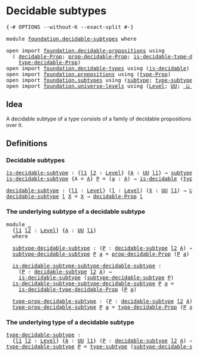 # Decidable subtypes

<pre class="Agda"><a id="31" class="Symbol">{-#</a> <a id="35" class="Keyword">OPTIONS</a> <a id="43" class="Pragma">--without-K</a> <a id="55" class="Pragma">--exact-split</a> <a id="69" class="Symbol">#-}</a>

<a id="74" class="Keyword">module</a> <a id="81" href="foundation.decidable-subtypes.html" class="Module">foundation.decidable-subtypes</a> <a id="111" class="Keyword">where</a>

<a id="118" class="Keyword">open</a> <a id="123" class="Keyword">import</a> <a id="130" href="foundation.decidable-propositions.html" class="Module">foundation.decidable-propositions</a> <a id="164" class="Keyword">using</a>
  <a id="172" class="Symbol">(</a> <a id="174" href="foundation.decidable-propositions.html#1873" class="Function">decidable-Prop</a><a id="188" class="Symbol">;</a> <a id="190" href="foundation.decidable-propositions.html#2022" class="Function">prop-decidable-Prop</a><a id="209" class="Symbol">;</a> <a id="211" href="foundation.decidable-propositions.html#2361" class="Function">is-decidable-type-decidable-Prop</a><a id="243" class="Symbol">;</a>
    <a id="249" href="foundation.decidable-propositions.html#2131" class="Function">type-decidable-Prop</a><a id="268" class="Symbol">)</a>
<a id="270" class="Keyword">open</a> <a id="275" class="Keyword">import</a> <a id="282" href="foundation.decidable-types.html" class="Module">foundation.decidable-types</a> <a id="309" class="Keyword">using</a> <a id="315" class="Symbol">(</a><a id="316" href="foundation.decidable-types.html#1828" class="Function">is-decidable</a><a id="328" class="Symbol">)</a>
<a id="330" class="Keyword">open</a> <a id="335" class="Keyword">import</a> <a id="342" href="foundation.propositions.html" class="Module">foundation.propositions</a> <a id="366" class="Keyword">using</a> <a id="372" class="Symbol">(</a><a id="373" href="foundation-core.propositions.html#1424" class="Function">type-Prop</a><a id="382" class="Symbol">)</a>
<a id="384" class="Keyword">open</a> <a id="389" class="Keyword">import</a> <a id="396" href="foundation.subtypes.html" class="Module">foundation.subtypes</a> <a id="416" class="Keyword">using</a> <a id="422" class="Symbol">(</a><a id="423" href="foundation-core.subtypes.html#1998" class="Function">subtype</a><a id="430" class="Symbol">;</a> <a id="432" href="foundation-core.subtypes.html#2143" class="Function">type-subtype</a><a id="444" class="Symbol">)</a>
<a id="446" class="Keyword">open</a> <a id="451" class="Keyword">import</a> <a id="458" href="foundation.universe-levels.html" class="Module">foundation.universe-levels</a> <a id="485" class="Keyword">using</a> <a id="491" class="Symbol">(</a><a id="492" href="Agda.Primitive.html#597" class="Postulate">Level</a><a id="497" class="Symbol">;</a> <a id="499" href="foundation-core.universe-levels.html#222" class="Primitive">UU</a><a id="501" class="Symbol">;</a> <a id="503" href="Agda.Primitive.html#810" class="Primitive Operator">_⊔_</a><a id="506" class="Symbol">;</a> <a id="508" href="Agda.Primitive.html#780" class="Primitive">lsuc</a><a id="512" class="Symbol">)</a>
</pre>
## Idea

A decidable subtype of a type consists of a family of decidable propositions over it.

## Definitions

### Decidable subtypes

<pre class="Agda"><a id="is-decidable-subtype"></a><a id="663" href="foundation.decidable-subtypes.html#663" class="Function">is-decidable-subtype</a> <a id="684" class="Symbol">:</a> <a id="686" class="Symbol">{</a><a id="687" href="foundation.decidable-subtypes.html#687" class="Bound">l1</a> <a id="690" href="foundation.decidable-subtypes.html#690" class="Bound">l2</a> <a id="693" class="Symbol">:</a> <a id="695" href="Agda.Primitive.html#597" class="Postulate">Level</a><a id="700" class="Symbol">}</a> <a id="702" class="Symbol">{</a><a id="703" href="foundation.decidable-subtypes.html#703" class="Bound">A</a> <a id="705" class="Symbol">:</a> <a id="707" href="foundation-core.universe-levels.html#222" class="Primitive">UU</a> <a id="710" href="foundation.decidable-subtypes.html#687" class="Bound">l1</a><a id="712" class="Symbol">}</a> <a id="714" class="Symbol">→</a> <a id="716" href="foundation-core.subtypes.html#1998" class="Function">subtype</a> <a id="724" href="foundation.decidable-subtypes.html#690" class="Bound">l2</a> <a id="727" href="foundation.decidable-subtypes.html#703" class="Bound">A</a> <a id="729" class="Symbol">→</a> <a id="731" href="foundation-core.universe-levels.html#222" class="Primitive">UU</a> <a id="734" class="Symbol">(</a><a id="735" href="foundation.decidable-subtypes.html#687" class="Bound">l1</a> <a id="738" href="Agda.Primitive.html#810" class="Primitive Operator">⊔</a> <a id="740" href="foundation.decidable-subtypes.html#690" class="Bound">l2</a><a id="742" class="Symbol">)</a>
<a id="744" href="foundation.decidable-subtypes.html#663" class="Function">is-decidable-subtype</a> <a id="765" class="Symbol">{</a><a id="766" class="Argument">A</a> <a id="768" class="Symbol">=</a> <a id="770" href="foundation.decidable-subtypes.html#770" class="Bound">A</a><a id="771" class="Symbol">}</a> <a id="773" href="foundation.decidable-subtypes.html#773" class="Bound">P</a> <a id="775" class="Symbol">=</a> <a id="777" class="Symbol">(</a><a id="778" href="foundation.decidable-subtypes.html#778" class="Bound">a</a> <a id="780" class="Symbol">:</a> <a id="782" href="foundation.decidable-subtypes.html#770" class="Bound">A</a><a id="783" class="Symbol">)</a> <a id="785" class="Symbol">→</a> <a id="787" href="foundation.decidable-types.html#1828" class="Function">is-decidable</a> <a id="800" class="Symbol">(</a><a id="801" href="foundation-core.propositions.html#1424" class="Function">type-Prop</a> <a id="811" class="Symbol">(</a><a id="812" href="foundation.decidable-subtypes.html#773" class="Bound">P</a> <a id="814" href="foundation.decidable-subtypes.html#778" class="Bound">a</a><a id="815" class="Symbol">))</a>

<a id="decidable-subtype"></a><a id="819" href="foundation.decidable-subtypes.html#819" class="Function">decidable-subtype</a> <a id="837" class="Symbol">:</a> <a id="839" class="Symbol">{</a><a id="840" href="foundation.decidable-subtypes.html#840" class="Bound">l1</a> <a id="843" class="Symbol">:</a> <a id="845" href="Agda.Primitive.html#597" class="Postulate">Level</a><a id="850" class="Symbol">}</a> <a id="852" class="Symbol">(</a><a id="853" href="foundation.decidable-subtypes.html#853" class="Bound">l</a> <a id="855" class="Symbol">:</a> <a id="857" href="Agda.Primitive.html#597" class="Postulate">Level</a><a id="862" class="Symbol">)</a> <a id="864" class="Symbol">(</a><a id="865" href="foundation.decidable-subtypes.html#865" class="Bound">X</a> <a id="867" class="Symbol">:</a> <a id="869" href="foundation-core.universe-levels.html#222" class="Primitive">UU</a> <a id="872" href="foundation.decidable-subtypes.html#840" class="Bound">l1</a><a id="874" class="Symbol">)</a> <a id="876" class="Symbol">→</a> <a id="878" href="foundation-core.universe-levels.html#222" class="Primitive">UU</a> <a id="881" class="Symbol">(</a><a id="882" href="foundation.decidable-subtypes.html#840" class="Bound">l1</a> <a id="885" href="Agda.Primitive.html#810" class="Primitive Operator">⊔</a> <a id="887" href="Agda.Primitive.html#780" class="Primitive">lsuc</a> <a id="892" href="foundation.decidable-subtypes.html#853" class="Bound">l</a><a id="893" class="Symbol">)</a>
<a id="895" href="foundation.decidable-subtypes.html#819" class="Function">decidable-subtype</a> <a id="913" href="foundation.decidable-subtypes.html#913" class="Bound">l</a> <a id="915" href="foundation.decidable-subtypes.html#915" class="Bound">X</a> <a id="917" class="Symbol">=</a> <a id="919" href="foundation.decidable-subtypes.html#915" class="Bound">X</a> <a id="921" class="Symbol">→</a> <a id="923" href="foundation.decidable-propositions.html#1873" class="Function">decidable-Prop</a> <a id="938" href="foundation.decidable-subtypes.html#913" class="Bound">l</a>
</pre>
### The underlying subtype of a decidable subtype

<pre class="Agda"><a id="1004" class="Keyword">module</a> <a id="1011" href="foundation.decidable-subtypes.html#1011" class="Module">_</a>
  <a id="1015" class="Symbol">{</a><a id="1016" href="foundation.decidable-subtypes.html#1016" class="Bound">l1</a> <a id="1019" href="foundation.decidable-subtypes.html#1019" class="Bound">l2</a> <a id="1022" class="Symbol">:</a> <a id="1024" href="Agda.Primitive.html#597" class="Postulate">Level</a><a id="1029" class="Symbol">}</a> <a id="1031" class="Symbol">{</a><a id="1032" href="foundation.decidable-subtypes.html#1032" class="Bound">A</a> <a id="1034" class="Symbol">:</a> <a id="1036" href="foundation-core.universe-levels.html#222" class="Primitive">UU</a> <a id="1039" href="foundation.decidable-subtypes.html#1016" class="Bound">l1</a><a id="1041" class="Symbol">}</a>
  <a id="1045" class="Keyword">where</a>
  
  <a id="1056" href="foundation.decidable-subtypes.html#1056" class="Function">subtype-decidable-subtype</a> <a id="1082" class="Symbol">:</a> <a id="1084" class="Symbol">(</a><a id="1085" href="foundation.decidable-subtypes.html#1085" class="Bound">P</a> <a id="1087" class="Symbol">:</a> <a id="1089" href="foundation.decidable-subtypes.html#819" class="Function">decidable-subtype</a> <a id="1107" href="foundation.decidable-subtypes.html#1019" class="Bound">l2</a> <a id="1110" href="foundation.decidable-subtypes.html#1032" class="Bound">A</a><a id="1111" class="Symbol">)</a> <a id="1113" class="Symbol">→</a> <a id="1115" href="foundation-core.subtypes.html#1998" class="Function">subtype</a> <a id="1123" href="foundation.decidable-subtypes.html#1019" class="Bound">l2</a> <a id="1126" href="foundation.decidable-subtypes.html#1032" class="Bound">A</a>
  <a id="1130" href="foundation.decidable-subtypes.html#1056" class="Function">subtype-decidable-subtype</a> <a id="1156" href="foundation.decidable-subtypes.html#1156" class="Bound">P</a> <a id="1158" href="foundation.decidable-subtypes.html#1158" class="Bound">a</a> <a id="1160" class="Symbol">=</a> <a id="1162" href="foundation.decidable-propositions.html#2022" class="Function">prop-decidable-Prop</a> <a id="1182" class="Symbol">(</a><a id="1183" href="foundation.decidable-subtypes.html#1156" class="Bound">P</a> <a id="1185" href="foundation.decidable-subtypes.html#1158" class="Bound">a</a><a id="1186" class="Symbol">)</a>

  <a id="1191" href="foundation.decidable-subtypes.html#1191" class="Function">is-decidable-subtype-subtype-decidable-subtype</a> <a id="1238" class="Symbol">:</a>
    <a id="1244" class="Symbol">(</a><a id="1245" href="foundation.decidable-subtypes.html#1245" class="Bound">P</a> <a id="1247" class="Symbol">:</a> <a id="1249" href="foundation.decidable-subtypes.html#819" class="Function">decidable-subtype</a> <a id="1267" href="foundation.decidable-subtypes.html#1019" class="Bound">l2</a> <a id="1270" href="foundation.decidable-subtypes.html#1032" class="Bound">A</a><a id="1271" class="Symbol">)</a> <a id="1273" class="Symbol">→</a>
    <a id="1279" href="foundation.decidable-subtypes.html#663" class="Function">is-decidable-subtype</a> <a id="1300" class="Symbol">(</a><a id="1301" href="foundation.decidable-subtypes.html#1056" class="Function">subtype-decidable-subtype</a> <a id="1327" href="foundation.decidable-subtypes.html#1245" class="Bound">P</a><a id="1328" class="Symbol">)</a>
  <a id="1332" href="foundation.decidable-subtypes.html#1191" class="Function">is-decidable-subtype-subtype-decidable-subtype</a> <a id="1379" href="foundation.decidable-subtypes.html#1379" class="Bound">P</a> <a id="1381" href="foundation.decidable-subtypes.html#1381" class="Bound">a</a> <a id="1383" class="Symbol">=</a>
    <a id="1389" href="foundation.decidable-propositions.html#2361" class="Function">is-decidable-type-decidable-Prop</a> <a id="1422" class="Symbol">(</a><a id="1423" href="foundation.decidable-subtypes.html#1379" class="Bound">P</a> <a id="1425" href="foundation.decidable-subtypes.html#1381" class="Bound">a</a><a id="1426" class="Symbol">)</a>

  <a id="1431" href="foundation.decidable-subtypes.html#1431" class="Function">type-prop-decidable-subtype</a> <a id="1459" class="Symbol">:</a> <a id="1461" class="Symbol">(</a><a id="1462" href="foundation.decidable-subtypes.html#1462" class="Bound">P</a> <a id="1464" class="Symbol">:</a> <a id="1466" href="foundation.decidable-subtypes.html#819" class="Function">decidable-subtype</a> <a id="1484" href="foundation.decidable-subtypes.html#1019" class="Bound">l2</a> <a id="1487" href="foundation.decidable-subtypes.html#1032" class="Bound">A</a><a id="1488" class="Symbol">)</a> <a id="1490" class="Symbol">→</a> <a id="1492" href="foundation.decidable-subtypes.html#1032" class="Bound">A</a> <a id="1494" class="Symbol">→</a> <a id="1496" href="foundation-core.universe-levels.html#222" class="Primitive">UU</a> <a id="1499" href="foundation.decidable-subtypes.html#1019" class="Bound">l2</a>
  <a id="1504" href="foundation.decidable-subtypes.html#1431" class="Function">type-prop-decidable-subtype</a> <a id="1532" href="foundation.decidable-subtypes.html#1532" class="Bound">P</a> <a id="1534" href="foundation.decidable-subtypes.html#1534" class="Bound">a</a> <a id="1536" class="Symbol">=</a> <a id="1538" href="foundation.decidable-propositions.html#2131" class="Function">type-decidable-Prop</a> <a id="1558" class="Symbol">(</a><a id="1559" href="foundation.decidable-subtypes.html#1532" class="Bound">P</a> <a id="1561" href="foundation.decidable-subtypes.html#1534" class="Bound">a</a><a id="1562" class="Symbol">)</a>
</pre>
### The underlying type of a decidable subtype

<pre class="Agda"><a id="type-decidable-subtype"></a><a id="1625" href="foundation.decidable-subtypes.html#1625" class="Function">type-decidable-subtype</a> <a id="1648" class="Symbol">:</a>
  <a id="1652" class="Symbol">{</a><a id="1653" href="foundation.decidable-subtypes.html#1653" class="Bound">l1</a> <a id="1656" href="foundation.decidable-subtypes.html#1656" class="Bound">l2</a> <a id="1659" class="Symbol">:</a> <a id="1661" href="Agda.Primitive.html#597" class="Postulate">Level</a><a id="1666" class="Symbol">}</a> <a id="1668" class="Symbol">{</a><a id="1669" href="foundation.decidable-subtypes.html#1669" class="Bound">A</a> <a id="1671" class="Symbol">:</a> <a id="1673" href="foundation-core.universe-levels.html#222" class="Primitive">UU</a> <a id="1676" href="foundation.decidable-subtypes.html#1653" class="Bound">l1</a><a id="1678" class="Symbol">}</a> <a id="1680" class="Symbol">(</a><a id="1681" href="foundation.decidable-subtypes.html#1681" class="Bound">P</a> <a id="1683" class="Symbol">:</a> <a id="1685" href="foundation.decidable-subtypes.html#819" class="Function">decidable-subtype</a> <a id="1703" href="foundation.decidable-subtypes.html#1656" class="Bound">l2</a> <a id="1706" href="foundation.decidable-subtypes.html#1669" class="Bound">A</a><a id="1707" class="Symbol">)</a> <a id="1709" class="Symbol">→</a> <a id="1711" href="foundation-core.universe-levels.html#222" class="Primitive">UU</a> <a id="1714" class="Symbol">(</a><a id="1715" href="foundation.decidable-subtypes.html#1653" class="Bound">l1</a> <a id="1718" href="Agda.Primitive.html#810" class="Primitive Operator">⊔</a> <a id="1720" href="foundation.decidable-subtypes.html#1656" class="Bound">l2</a><a id="1722" class="Symbol">)</a>
<a id="1724" href="foundation.decidable-subtypes.html#1625" class="Function">type-decidable-subtype</a> <a id="1747" href="foundation.decidable-subtypes.html#1747" class="Bound">P</a> <a id="1749" class="Symbol">=</a> <a id="1751" href="foundation-core.subtypes.html#2143" class="Function">type-subtype</a> <a id="1764" class="Symbol">(</a><a id="1765" href="foundation.decidable-subtypes.html#1056" class="Function">subtype-decidable-subtype</a> <a id="1791" href="foundation.decidable-subtypes.html#1747" class="Bound">P</a><a id="1792" class="Symbol">)</a>
</pre>